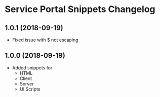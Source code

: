 # Service Portal Snippets Changelog

<a name="1.0.1"></a>

## 1.0.1 (2018-09-19)

- Fixed issue with $ not escaping

<a name="1.0.0"></a>

## 1.0.0 (2018-09-19)

- Added snippets for
  - HTML
  - Client
  - Server
  - UI Scripts